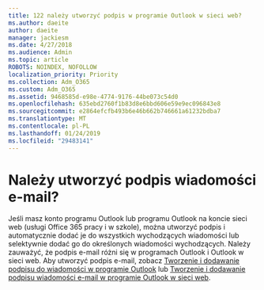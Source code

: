 ```yaml
---
title: 122 należy utworzyć podpis w programie Outlook w sieci web?
ms.author: daeite
author: daeite
manager: jackiesm
ms.date: 4/27/2018
ms.audience: Admin
ms.topic: article
ROBOTS: NOINDEX, NOFOLLOW
localization_priority: Priority
ms.collection: Adm_O365
ms.custom: Adm_O365
ms.assetid: 9468585d-e98e-4774-9176-44be073c54d0
ms.openlocfilehash: 635ebd2760f1b83d8e6bbd606e59e9ec096843e8
ms.sourcegitcommit: e2864efcfb493b6e46b662b746661a61232bdba7
ms.translationtype: MT
ms.contentlocale: pl-PL
ms.lasthandoff: 01/24/2019
ms.locfileid: "29483141"
---
```

# <a name="need-to-create-an-email-signature"></a>Należy utworzyć podpis wiadomości e-mail?

Jeśli masz konto programu Outlook lub programu Outlook na koncie sieci web (usługi Office 365 pracy i w szkole), można utworzyć podpis i automatycznie dodać je do wszystkich wychodzących wiadomości lub selektywnie dodać go do określonych wiadomości wychodzących. Należy zauważyć, że podpis e-mail różni się w programach Outlook i Outlook w sieci web. Aby utworzyć podpis e-mail, zobacz [Tworzenie i dodawanie podpisu do wiadomości w programie Outlook](https://support.office.com/article/8ee5d4f4-68fd-464a-a1c1-0e1c80bb27f2.aspx) lub [Tworzenie i dodawanie podpisu wiadomości e-mail w programie Outlook w sieci web](https://support.office.com/article/5ff9dcfd-d3f1-447b-b2e9-39f91b074ea3.aspx).
  

